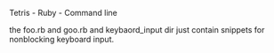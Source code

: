Tetris - Ruby - Command line

the foo.rb and goo.rb and keybaord_input dir just
contain snippets for nonblocking keyboard input.
